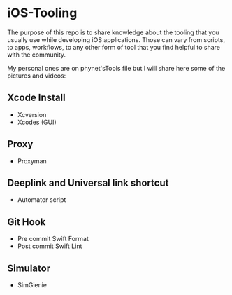 # iOS-Tooling
The purpose of this repo is to share knowledge about the tooling that you usually use while developing iOS applications. Those can vary from scripts, to apps, workflows, to any other form of tool that you find helpful to share with the community.

My personal ones are on phynet'sTools file but I will share here some of the pictures and videos: 


## Xcode Install

- Xcversion
- Xcodes (GUI) 

## Proxy 

- Proxyman


## Deeplink and Universal link shortcut 

- Automator script

## Git Hook 

- Pre commit Swift Format 
- Post commit Swift Lint


## Simulator 

- SimGienie 

